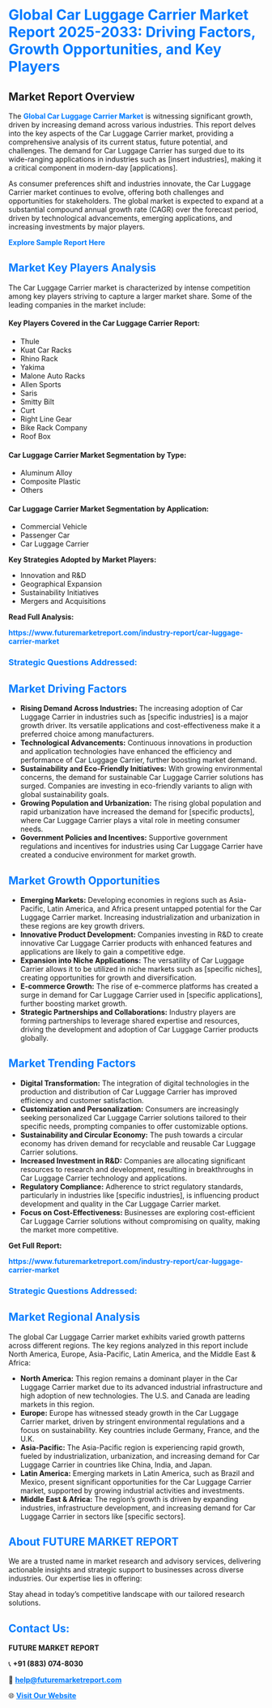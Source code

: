 <h1 style="color: #007BFF;">Global Car Luggage Carrier Market Report 2025-2033: Driving Factors, Growth Opportunities, and Key Players</h1>

<section id="overview">
<h2>Market Report Overview</h2>
<p>The <a href="https://www.futuremarketreport.com/industry-report/car-luggage-carrier-market" style="color: #007BFF; text-decoration: none;"><strong>Global Car Luggage Carrier Market</strong></a> is witnessing significant growth, driven by increasing demand across various industries. This report delves into the key aspects of the Car Luggage Carrier market, providing a comprehensive analysis of its current status, future potential, and challenges. The demand for Car Luggage Carrier has surged due to its wide-ranging applications in industries such as [insert industries], making it a critical component in modern-day [applications].</p>
<p>As consumer preferences shift and industries innovate, the Car Luggage Carrier market continues to evolve, offering both challenges and opportunities for stakeholders. The global market is expected to expand at a substantial compound annual growth rate (CAGR) over the forecast period, driven by technological advancements, emerging applications, and increasing investments by major players.</p>
</section>

<section id="overview">
<p><a href="https://www.futuremarketreport.com/request-sample/reportId=125984" style="color: #007BFF; text-decoration: none;"><strong>Explore Sample Report Here</strong></a></p>
</section>

<section id="key-players">
<h2 style="color: #007BFF;">Market Key Players Analysis</h2>
<p>The Car Luggage Carrier market is characterized by intense competition among key players striving to capture a larger market share. Some of the leading companies in the market include:</p>
<h4>Key Players Covered in the Car Luggage Carrier Report:</h4>
<ul><li>Thule</li><li>Kuat Car Racks</li><li>Rhino Rack</li><li>Yakima</li><li>Malone Auto Racks</li><li>Allen Sports</li><li>Saris</li><li>Smitty Bilt</li><li>Curt</li><li>Right Line Gear</li><li>Bike Rack Company</li><li>Roof Box</li></ul>
<h4>Car Luggage Carrier Market Segmentation by Type:</h4>
<ul><li>Aluminum Alloy</li><li>Composite Plastic</li><li>Others</li></ul>

<h4>Car Luggage Carrier Market Segmentation by Application:</h4>
<ul><li>Commercial Vehicle</li><li>Passenger Car</li><li>Car Luggage Carrier</li></ul>
<p><strong>Key Strategies Adopted by Market Players:</strong></p>
<ul>
<li>Innovation and R&D</li>
<li>Geographical Expansion</li>
<li>Sustainability Initiatives</li>
<li>Mergers and Acquisitions</li>
</ul>
</section>

<section>
<p><strong>Read Full Analysis: </strong></p><a href="https://www.futuremarketreport.com/industry-report/car-luggage-carrier-market" style="color: #007BFF; text-decoration: none;"><strong>https://www.futuremarketreport.com/industry-report/car-luggage-carrier-market</strong></a>
<h3 style="color: #007BFF;">Strategic Questions Addressed:</h3>
</section>

<section id="driving-factors">
<h2 style="color: #007BFF;">Market Driving Factors</h2>
<ul>
<li><strong>Rising Demand Across Industries:</strong> The increasing adoption of Car Luggage Carrier in industries such as [specific industries] is a major growth driver. Its versatile applications and cost-effectiveness make it a preferred choice among manufacturers.</li>
<li><strong>Technological Advancements:</strong> Continuous innovations in production and application technologies have enhanced the efficiency and performance of Car Luggage Carrier, further boosting market demand.</li>
<li><strong>Sustainability and Eco-Friendly Initiatives:</strong> With growing environmental concerns, the demand for sustainable Car Luggage Carrier solutions has surged. Companies are investing in eco-friendly variants to align with global sustainability goals.</li>
<li><strong>Growing Population and Urbanization:</strong> The rising global population and rapid urbanization have increased the demand for [specific products], where Car Luggage Carrier plays a vital role in meeting consumer needs.</li>
<li><strong>Government Policies and Incentives:</strong> Supportive government regulations and incentives for industries using Car Luggage Carrier have created a conducive environment for market growth.</li>
</ul>
</section>

<section id="growth-opportunities">
<h2 style="color: #007BFF;">Market Growth Opportunities</h2>
<ul>
<li><strong>Emerging Markets:</strong> Developing economies in regions such as Asia-Pacific, Latin America, and Africa present untapped potential for the Car Luggage Carrier market. Increasing industrialization and urbanization in these regions are key growth drivers.</li>
<li><strong>Innovative Product Development:</strong> Companies investing in R&D to create innovative Car Luggage Carrier products with enhanced features and applications are likely to gain a competitive edge.</li>
<li><strong>Expansion into Niche Applications:</strong> The versatility of Car Luggage Carrier allows it to be utilized in niche markets such as [specific niches], creating opportunities for growth and diversification.</li>
<li><strong>E-commerce Growth:</strong> The rise of e-commerce platforms has created a surge in demand for Car Luggage Carrier used in [specific applications], further boosting market growth.</li>
<li><strong>Strategic Partnerships and Collaborations:</strong> Industry players are forming partnerships to leverage shared expertise and resources, driving the development and adoption of Car Luggage Carrier products globally.</li>
</ul>
</section>

<section id="trending-factors">
<h2 style="color: #007BFF;">Market Trending Factors</h2>
<ul>
<li><strong>Digital Transformation:</strong> The integration of digital technologies in the production and distribution of Car Luggage Carrier has improved efficiency and customer satisfaction.</li>
<li><strong>Customization and Personalization:</strong> Consumers are increasingly seeking personalized Car Luggage Carrier solutions tailored to their specific needs, prompting companies to offer customizable options.</li>
<li><strong>Sustainability and Circular Economy:</strong> The push towards a circular economy has driven demand for recyclable and reusable Car Luggage Carrier solutions.</li>
<li><strong>Increased Investment in R&D:</strong> Companies are allocating significant resources to research and development, resulting in breakthroughs in Car Luggage Carrier technology and applications.</li>
<li><strong>Regulatory Compliance:</strong> Adherence to strict regulatory standards, particularly in industries like [specific industries], is influencing product development and quality in the Car Luggage Carrier market.</li>
<li><strong>Focus on Cost-Effectiveness:</strong> Businesses are exploring cost-efficient Car Luggage Carrier solutions without compromising on quality, making the market more competitive.</li>
</ul>
</section>

<section>
<p><strong>Get Full Report: </strong></p><a href="https://www.futuremarketreport.com/industry-report/car-luggage-carrier-market" style="color: #007BFF; text-decoration: none;"><strong>https://www.futuremarketreport.com/industry-report/car-luggage-carrier-market</strong></a>
<h3 style="color: #007BFF;">Strategic Questions Addressed:</h3>
</section>


<section id="regional-analysis">
<h2 style="color: #007BFF;">Market Regional Analysis</h2>
<p>The global Car Luggage Carrier market exhibits varied growth patterns across different regions. The key regions analyzed in this report include North America, Europe, Asia-Pacific, Latin America, and the Middle East & Africa:</p>
<ul>
<li><strong>North America:</strong> This region remains a dominant player in the Car Luggage Carrier market due to its advanced industrial infrastructure and high adoption of new technologies. The U.S. and Canada are leading markets in this region.</li>
<li><strong>Europe:</strong> Europe has witnessed steady growth in the Car Luggage Carrier market, driven by stringent environmental regulations and a focus on sustainability. Key countries include Germany, France, and the U.K.</li>
<li><strong>Asia-Pacific:</strong> The Asia-Pacific region is experiencing rapid growth, fueled by industrialization, urbanization, and increasing demand for Car Luggage Carrier in countries like China, India, and Japan.</li>
<li><strong>Latin America:</strong> Emerging markets in Latin America, such as Brazil and Mexico, present significant opportunities for the Car Luggage Carrier market, supported by growing industrial activities and investments.</li>
<li><strong>Middle East & Africa:</strong> The region’s growth is driven by expanding industries, infrastructure development, and increasing demand for Car Luggage Carrier in sectors like [specific sectors].</li>
</ul>
</section>

<footer>
<h2 style="color: #007BFF;">About FUTURE MARKET REPORT</h2>
<p>We are a trusted name in market research and advisory services, delivering actionable insights and strategic support to businesses across diverse industries. Our expertise lies in offering:</p>

<p>Stay ahead in today’s competitive landscape with our tailored research solutions.</p>

<h2 style="color: #007BFF;">Contact Us:</h2>
<p><strong>FUTURE MARKET REPORT</strong></p>
<p>📞 <strong>+91 (883) 074-8030</strong></p>
<p>📧 <strong><a href="mailto:help@futuremarketreport.com" style="color: #007BFF;">help@futuremarketreport.com</a></strong></p>
<p>🌐 <strong><a href="https://www.futuremarketreport.com/" style="color: #007BFF;">Visit Our Website</a></strong></p>
</footer>